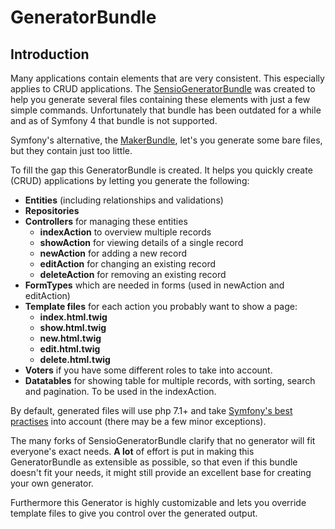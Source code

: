 GeneratorBundle
===============

## Introduction

Many applications contain elements that are very consistent. This especially applies to 
CRUD applications. The [SensioGeneratorBundle](http://symfony.com/doc/current/bundles/SensioGeneratorBundle/index.html) 
was created to help you generate several files containing these elements with just a few simple commands. 
Unfortunately that bundle has been outdated for a while and as of Symfony 4 that bundle
is not supported. 

Symfony's alternative, the [MakerBundle](https://symfony.com/doc/1.0/bundles/SymfonyMakerBundle/index.html),
let's you generate some bare files, but they contain just too little.

To fill the gap this GeneratorBundle is created. It helps you quickly create (CRUD) applications 
by letting you generate the following:

- **Entities**  (including relationships and validations)
- **Repositories** 
- **Controllers** for managing these entities
    - **indexAction** to overview multiple records
    - **showAction** for viewing details of a single record
    - **newAction** for adding a new record
    - **editAction** for changing an existing record
    - **deleteAction** for removing an existing record
- **FormTypes** which are needed in forms (used in newAction and editAction)
- **Template files** for each action you probably want to show a page:
    - **index.html.twig**
    - **show.html.twig**
    - **new.html.twig**
    - **edit.html.twig**
    - **delete.html.twig**
- **Voters** if you have some different roles to take into account.
- **Datatables** for showing table for multiple records, with sorting, search and pagination. To be used in the indexAction. 

By default, generated files will use php 7.1+ and take 
[Symfony's best practises](https://symfony.com/doc/4.2/best_practices/templates.html) into account
(there may be a few minor exceptions).

The many forks of SensioGeneratorBundle clarify that no generator will fit
everyone's exact needs.
**A lot** of effort is put in making this GeneratorBundle as extensible as possible, so that even if
this bundle doesn't fit your needs, it might still provide an excellent base for creating your
own generator.

Furthermore this Generator is highly customizable and lets you override template files to give
you control over the generated output.